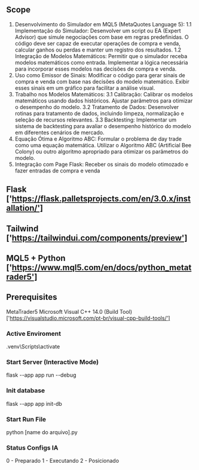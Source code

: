 ## Scope
1. Desenvolvimento do Simulador em MQL5 (MetaQuotes Language 5):
    1.1 Implementação do Simulador:
    Desenvolver um script ou EA (Expert Advisor) que simule negociações com base em regras predefinidas.
    O código deve ser capaz de executar operações de compra e venda, calcular ganhos ou perdas e manter um registro dos resultados.
    1.2 Integração de Modelos Matemáticos:
    Permitir que o simulador receba modelos matemáticos como entrada.
    Implementar a lógica necessária para incorporar esses modelos nas decisões de compra e venda.
2. Uso como Emissor de Sinais:
Modificar o código para gerar sinais de compra e venda com base nas decisões do modelo matemático.
Exibir esses sinais em um gráfico para facilitar a análise visual.
3. Trabalho nos Modelos Matemáticos:
    3.1 Calibração:
    Calibrar os modelos matemáticos usando dados históricos.
    Ajustar parâmetros para otimizar o desempenho do modelo.
    3.2 Tratamento de Dados:
    Desenvolver rotinas para tratamento de dados, incluindo limpeza, normalização e seleção de recursos relevantes.
    3.3 Backtesting:
    Implementar um sistema de backtesting para avaliar o desempenho histórico do modelo em diferentes cenários de mercado.
4. Equação Ótima e Algoritmo ABC:
Formular o problema de day trade como uma equação matemática.
Utilizar o Algoritmo ABC (Artificial Bee Colony) ou outro algoritmo apropriado para otimizar os parâmetros do modelo.
5. Integração com Page Flask:
Receber os sinais do modelo otimozado e fazer entradas de compra e venda  

## Flask ['https://flask.palletsprojects.com/en/3.0.x/installation/']

## Tailwind ['https://tailwindui.com/components/preview']

## MQL5 + Python ['https://www.mql5.com/en/docs/python_metatrader5']

## Prerequisites 
MetaTrader5
Microsoft Visual C++ 14.0 (Build Tool) ['https://visualstudio.microsoft.com/pt-br/visual-cpp-build-tools/']

### Active Enviroment
.venv\Scripts\activate

### Start Server (Interactive Mode)
flask --app app run --debug 

### Init database
flask --app app init-db

### Start Run File 
python [name do arquivo].py

### Status Configs IA
0 - Preparado
1 - Executando
2 - Posicionado
